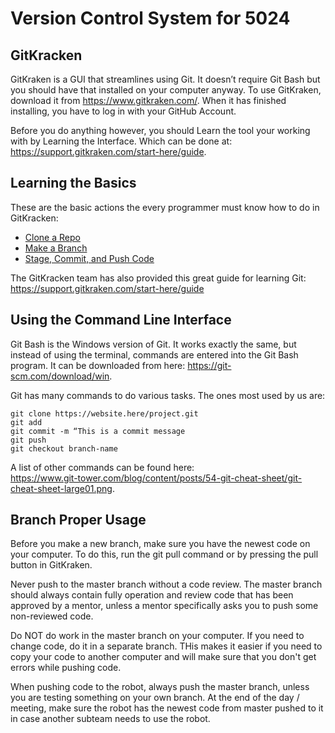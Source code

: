 # Version Control System for 5024

## GitKracken
GitKraken is a GUI that streamlines using Git. It doesn’t require Git Bash but you should have that installed on your computer anyway. To use GitKraken, download it from https://www.gitkraken.com/. When it has finished installing, you have to log in with your GitHub Account.

Before you do anything however, you should Learn the tool your working with by Learning the Interface. Which can be done at: https://support.gitkraken.com/start-here/guide. 

## Learning the Basics
These are the basic actions the every programmer must know how to do in GitKracken:

 - [Clone a Repo](https://support.gitkraken.com/working-with-repositories/open-clone-init#cloning-an-existing-project)
 - [Make a Branch](https://support.gitkraken.com/working-with-repositories/branching-and-merging#branches)
 - [Stage, Commit, and Push Code](https://support.gitkraken.com/working-with-repositories/pushing-and-pulling)
  
The GitKracken team has also provided this great guide for learning Git: <br>
https://support.gitkraken.com/start-here/guide


## Using the Command Line Interface
Git Bash is the Windows version of Git. It works exactly the same, but instead of using the terminal, commands are entered into the Git Bash program. It can be downloaded from here: https://git-scm.com/download/win.

Git has many commands to do various tasks. The ones most used by us are:
```
git clone https://website.here/project.git
git add
git commit -m “This is a commit message
git push
git checkout branch-name
```
A list of other commands can be found here: <br>
https://www.git-tower.com/blog/content/posts/54-git-cheat-sheet/git-cheat-sheet-large01.png.

## Branch Proper Usage
Before you make a new branch, make sure you have the newest code on your computer. To do this, run the git pull command or by pressing the pull button in GitKraken.

Never push to the master branch without a code review. The master branch should always contain fully operation and review code that has been approved by a mentor, unless a mentor specifically asks you to push some non-reviewed code.

Do NOT do work in the master branch on your computer. If you need to change code, do it in a separate branch. THis makes it easier if you need to copy your code to another computer and will make sure that you don't get errors while pushing code.

When pushing code to the robot, always push the master branch, unless you are testing something on your own branch. At the end of the day / meeting, make sure the robot has the newest code from master pushed to it in case another subteam needs to use the robot.
